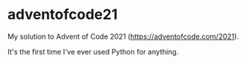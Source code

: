 # adventofcode21
My solution to Advent of Code 2021 (https://adventofcode.com/2021).

It's the first time I've ever used Python for anything.

